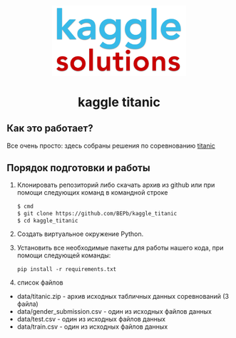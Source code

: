 <div align="center">


<img src="./art/logo.png" alt="Bot logo" width="300" height="156.5">

# kaggle titanic

</div>

## Как это работает?

Все очень просто: здесь собраны решения по соревнованию [titanic](https://www.kaggle.com/competitions/titanic) 

## Порядок подготовки и работы

1. Клонировать репозиторий либо скачать архив из github или при помощи следующих команд в командной строке
   ```commandline
   $ cmd
   $ git clone https://github.com/BEPb/kaggle_titanic
   $ cd kaggle_titanic
   ```

2. Создать виртуальное окружение Python.
3. Установить все необходимые пакеты для работы нашего кода, при помощи следующей команды:

    ```
    pip install -r requirements.txt
    ```
4. список файлов
- data/titanic.zip - архив исходных табличных данных соревнований (3 файла)
- data/gender_submission.csv - один из исходных файлов данных
- data/test.csv - один из исходных файлов данных
- data/train.csv - один из исходных файлов данных
